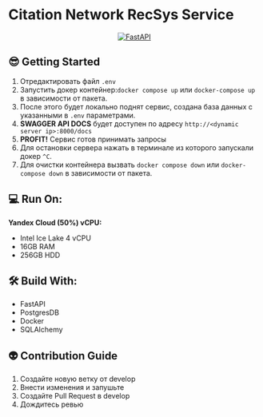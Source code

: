 # Citation Network RecSys Service

<p align="center">
  <a href="https://fastapi.tiangolo.com"><img src="https://fastapi.tiangolo.com/img/logo-margin/logo-teal.png" alt="FastAPI"></a>
</p>

## 😎 Getting Started
1. Отредактировать файл `.env`
2. Запустить докер контейнер:`docker compose up` или `docker-compose up` в зависимости от пакета.
3. После этого будет локально поднят сервис, создана база данных с указанными в `.env` параметрами.
4. **SWAGGER API DOCS** будет доступен по адресу  `http://<dynamic server ip>:8000/docs`
5. **PROFIT!** Сервис готов принимать запросы
6. Для остановки сервера нажать в терминале из которого запускали докер `^C`.
7. Для очистки контейнера вызвать `docker compose down` или `docker-compose down` в зависимости от пакета.

## 💻 Run On:
**Yandex Cloud (50%) vCPU:**
- Intel Ice Lake 4 vCPU
- 16GB RAM
- 256GB HDD

## 🛠 Build With:

- FastAPI
- PostgresDB
- Docker
- SQLAlchemy

## 👽 Contribution Guide
1. Создайте новую ветку от develop
2. Внести изменения и запушьте
3. Создайте Pull Request в develop
4. Дождитесь ревью
